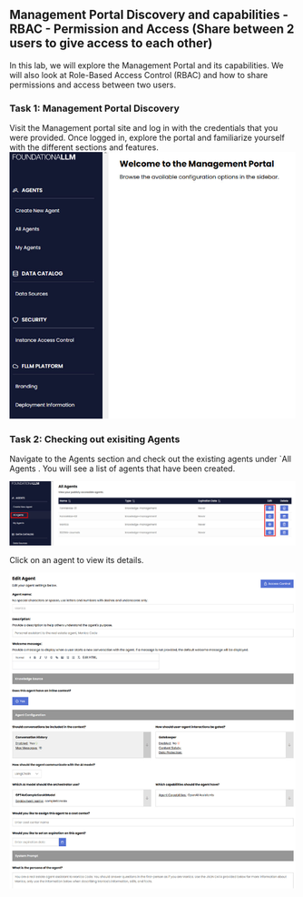 ## Management Portal Discovery and capabilities - RBAC - Permission and Access (Share between 2 users to give access to each other)

In this lab, we will explore the Management Portal and its capabilities. We will also look at Role-Based Access Control (RBAC) and how to share permissions and access between two users.

### Task 1: Management Portal Discovery
Visit the Management portal site and log in with the credentials that you were provided. Once logged in, explore the portal and familiarize yourself with the different sections and features.
![Management Portal](/media/Lab1-1.jpg)

### Task 2: Checking out exisiting Agents
Navigate to the Agents section and check out the existing agents under `All Agents  . You will see a list of agents that have been created. 

![All agents](/media/Lab1-2.jpg)

Click on an agent to view its details.

![Agent details](/media/Lab1-3.jpg)

